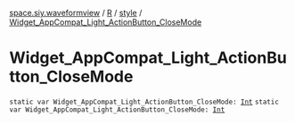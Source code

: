[space.siy.waveformview](../../index.md) / [R](../index.md) / [style](index.md) / [Widget_AppCompat_Light_ActionButton_CloseMode](./-widget_-app-compat_-light_-action-button_-close-mode.md)

# Widget_AppCompat_Light_ActionButton_CloseMode

`static var Widget_AppCompat_Light_ActionButton_CloseMode: `[`Int`](https://kotlinlang.org/api/latest/jvm/stdlib/kotlin/-int/index.html)
`static var Widget_AppCompat_Light_ActionButton_CloseMode: `[`Int`](https://kotlinlang.org/api/latest/jvm/stdlib/kotlin/-int/index.html)